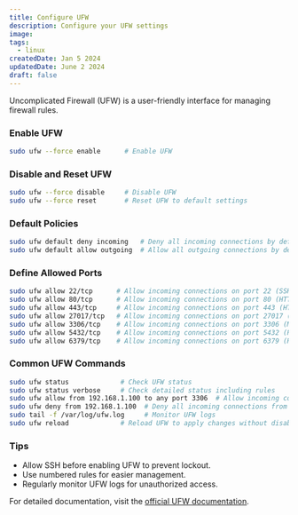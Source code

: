 ```yaml
---
title: Configure UFW
description: Configure your UFW settings
image:
tags:
  - linux
createdDate: Jan 5 2024
updatedDate: June 2 2024
draft: false
---
```


Uncomplicated Firewall (UFW) is a user-friendly interface for managing firewall rules.

### Enable UFW

```sh
sudo ufw --force enable      # Enable UFW
```

### Disable and Reset UFW

```sh
sudo ufw --force disable     # Disable UFW
sudo ufw --force reset       # Reset UFW to default settings
```

### Default Policies

```sh
sudo ufw default deny incoming   # Deny all incoming connections by default
sudo ufw default allow outgoing  # Allow all outgoing connections by default
```

### Define Allowed Ports

```sh
sudo ufw allow 22/tcp      # Allow incoming connections on port 22 (SSH)
sudo ufw allow 80/tcp      # Allow incoming connections on port 80 (HTTP)
sudo ufw allow 443/tcp     # Allow incoming connections on port 443 (HTTPS)
sudo ufw allow 27017/tcp   # Allow incoming connections on port 27017 (MongoDB)
sudo ufw allow 3306/tcp    # Allow incoming connections on port 3306 (MySQL)
sudo ufw allow 5432/tcp    # Allow incoming connections on port 5432 (PostgreSQL)
sudo ufw allow 6379/tcp    # Allow incoming connections on port 6379 (Redis)
```

### Common UFW Commands

```sh
sudo ufw status             # Check UFW status
sudo ufw status verbose     # Check detailed status including rules
sudo ufw allow from 192.168.1.100 to any port 3306  # Allow incoming connections from a specific IP on port 3306 (MySQL)
sudo ufw deny from 192.168.1.100  # Deny all incoming connections from a specific IP
sudo tail -f /var/log/ufw.log     # Monitor UFW logs
sudo ufw reload             # Reload UFW to apply changes without disabling
```

### Tips

- Allow SSH before enabling UFW to prevent lockout.
- Use numbered rules for easier management.
- Regularly monitor UFW logs for unauthorized access.

For detailed documentation, visit the [official UFW documentation](https://help.ubuntu.com/community/UFW).
